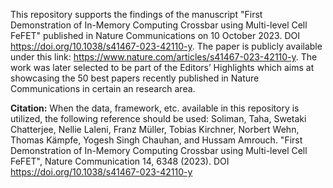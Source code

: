 This repository supports the findings of the manuscript "First Demonstration of In-Memory Computing Crossbar using Multi-level Cell FeFET" published in Nature Communications on 10 October 2023. DOI https://doi.org/10.1038/s41467-023-42110-y. The paper is publicly available under this link: https://www.nature.com/articles/s41467-023-42110-y. The work was later selected to be part of the Editors’ Highlights which aims at showcasing the 50 best papers recently published in Nature Communications in certain an research area.  

**Citation:** When the data, framework, etc. available in this repository is utilized, the following reference should be used: Soliman, Taha, Swetaki Chatterjee, Nellie Laleni, Franz Müller, Tobias Kirchner, Norbert Wehn, Thomas Kämpfe, Yogesh Singh Chauhan, and Hussam Amrouch. "First Demonstration of In-Memory Computing Crossbar using Multi-level Cell FeFET", Nature Communication 14, 6348 (2023). DOI https://doi.org/10.1038/s41467-023-42110-y
